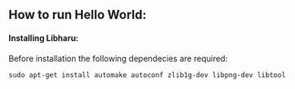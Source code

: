 ## How to run Hello World:

#### Installing Libharu:

Before installation  the following dependecies are required:

```
sudo apt-get install automake autoconf zlib1g-dev libpng-dev libtool
```

